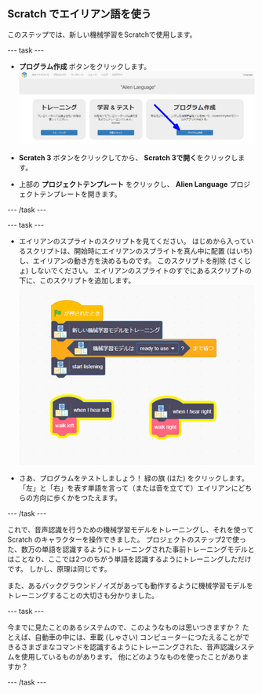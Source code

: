 ## Scratch でエイリアン語を使う
このステップでは、新しい機械学習をScratchで使用します。

--- task ---

+ **プログラム作成** ボタンをクリックします。 ![「プログラム作成」ボタンを指す矢印](images/make-annotated.png)

+ **Scratch 3** ボタンをクリックしてから、 **Scratch 3で開く**をクリックします。

+ 上部の **プロジェクトテンプレート** をクリックし、 **Alien Language** プロジェクトテンプレートを開きます。

--- /task ---

--- task ---

+ エイリアンのスプライトのスクリプトを見てください。 はじめから入っているスクリプトは、開始時にエイリアンのスプライトを真ん中に配置 (はいち) し、エイリアンの動き方を決めるものです。 このスクリプトを削除 (さくじょ) しないでください。 エイリアンのスプライトのすでにあるスクリプトの下に、このスクリプトを追加します。 ![機械学習モデルを使用するための新しいボタンをふくむ、追加する新しいスクリプト](images/add-new-blocks.png)

+ さあ、プログラムをテストしましょう！ 緑の旗 (はた) をクリックします。 「左」と「右」を表す単語を言って（または音を立てて）エイリアンにどちらの方向に歩くかをつたえます。

--- /task ---

これで、音声認識を行うための機械学習モデルをトレーニングし、それを使って Scratch のキャラクターを操作できました。 プロジェクトのステップ2で使った、数万の単語を認識するようにトレーニングされた事前トレーニングモデルとはことなり、ここでは2つのちがう単語を認識するようにトレーニングしただけです。 しかし、原理は同じです。

また、あるバックグラウンドノイズがあっても動作するように機械学習モデルをトレーニングすることの大切さも分かりました。

--- task ---

今までに見たことのあるシステムので、このようなものは思いつきますか？ たとえば、自動車の中には、車載 (しゃさい) コンピューターにつたえることができるさまざまなコマンドを認識するようにトレーニングされた、音声認識システムを使用しているものがあります。 他にどのようなものを使ったことがありますか？

--- /task ---
